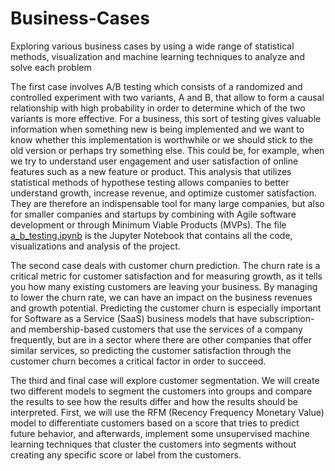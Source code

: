 # Business-Cases
Exploring various business cases by using a wide range of statistical methods, visualization and machine learning techniques to analyze and solve each problem

The first case involves A/B testing which consists of a randomized and controlled experiment with two variants, A and B, that allow to form a causal relationship with high probability in order to determine which of the two variants is more effective. For a business, this sort of testing gives valuable information when something new is being implemented and we want to know whether this implementation is worthwhile or we should stick to the old version or perhaps try something else. This could be, for example, when we try to understand user engagement and user satisfaction of online features such as a new feature or product. This analysis that utilizes statistical methods of hypothese testing allows companies to better understand growth, increase revenue, and optimize customer satisfaction. They are therefore an indispensable tool for many large companies, but also for smaller companies and startups by combining with Agile software development or through Minimum Viable Products (MVPs). The file [a_b_testing.ipynb](https://github.com/jajokine/Business-Cases/blob/main/a_b_testing.ipynb) is the Jupyter Notebook that contains all the code, visualizations and analysis of the project.

The second case deals with customer churn prediction. The churn rate is a critical metric for customer satisfaction and for measuring growth, as it tells you how many existing customers are leaving your business. By managing to lower the churn rate, we can have an impact on the business revenues and growth potential. Predicting the customer churn is especially important for Software as a Service (SaaS) business models that have subscription- and membership-based customers that use the services of a company frequently, but are in a sector where there are other companies that offer similar services, so predicting the customer satisfaction through the customer churn becomes a critical factor in order to succeed.

The third and final case will explore customer segmentation. We will create two different models to segment the customers into groups and compare the results to see how the results differ and how the results should be interpreted. First, we will use the RFM (Recency Frequency Monetary Value) model to differentiate customers based on a score that tries to predict future behavior, and afterwards, implement some unsupervised machine learning techniques that cluster the customers into segments without creating any specific score or label from the customers.

